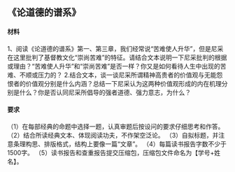## 《论道德的谱系》  
#### 材料  
1、阅读《论道德的谱系》第一、第三章，我们经常说“苦难使人升华”，但是尼采在这里批判了基督教文化“崇尚苦难”的特征。请结合文本说明一下尼采批判的根据或理由？“苦难使人升华”和“崇尚苦难”是否一样？你又是如何看待人生中出现的苦难、不顺或压力的？
2.结合文本，谈一谈尼采所谓精神高贵者的价值观与无能怨恨者的价值观分别是什么内涵？总结一下尼采认为这两种价值观形成的内在机理分别是什么？你是否认同尼采所倡导的强者道德、强力意志，为什么？
#### 要求
（1）在每部经典的命题中选择一题，认真审题后按设问的要求仔细思考和作答。
（2）结合所读经典文本、体现阅读功夫，不作架空泛论。
（3）自拟标题，并注意条理构思、排版格式，结构上要像一篇“文章”。
（4）每篇读书报告字数不少于1500字。
（5）读书报告和查重报告提交压缩包，压缩包文件命名为【学号+姓名】。
